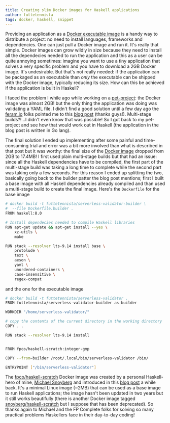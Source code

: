 ```yaml
---
title: Creating slim Docker images for Haskell applications
author: futtetennista
tags: docker, haskell, snippet
---
```


Providing an application as a [Docker executable image](https://www.infoq.com/articles/docker-executable-images)
is a handy way to distribute a project: no need to install languages, frameworks
and dependencies. One can just pull a Docker image and run it. It's really that simple.
Docker images can grow wildly in size because they need to install all the dependecies
needed to run the application and this as a user can be quite annoying sometimes:
imagine you want to use a tiny application that solves a very specific problem and
you have to download a 2GB Docker image. It's undesirable. But that's not really
needed: if the application can be packaged as an executable than *only* the
executable can be shipped with the Docker image, typically reducing its size. How
can this be achieved if the application is built in Haskell?

<!-- more -->

I faced the problem I while ago while working on a
[pet-project](https://github.com/futtetennista/ServerlessValidator): the Docker
image was almost 2GB! but the only thing the application was doing was validating
a YAML file. I didn't find a good solution until a few day ago the [feram.io](http://feram.io/)
folks pointed me to this [blog post](https://blog.alexellis.io/mutli-stage-docker-builds/)
(thanks guys!). Multi-stage builds?!…I didn't even know that was possible! So I
got back to my pet-project and see how that would work out
in Haskell (the application in the blog post is written in Go lang).

The final solution I ended up implementing after some painful and time-consuming
trial and error was a bit more involved than what is described in that post but
it was worthy: the final size of the [Docker image](https://hub.docker.com/r/futtetennista/serverless-validator/)
dropped from 2GB to 17.4MB! I first used plain multi-stage builds but that had an
issue: since all the Haskell dependencies have to be compiled, the first part of
the multi-stage build was taking a long time to complete while the second part was
taking only a few seconds. For this reason I ended up splitting the two, basically
going back to the builder patter the blog post mentions; first I built a base image
with all Haskell dependencies already compiled and than used a multi-stage build
to create the final image. Here's the `Dockerfile` for the base image

``` bash
# docker build -t futtetennista/serverless-validator-builder \
#  --file Dockerfile.builder .
FROM haskell:8.0

# Install dependecies needed to compile Haskell libraries
RUN apt-get update && apt-get install --yes \
    xz-utils \
    make

RUN stack --resolver lts-9.14 install base \
    protolude \
    text \
    aeson \
    yaml \
    unordered-containers \
    case-insensitive \
    regex-compat

```

and the one for the executable image

``` bash
# docker build -t futtetennista/serverless-validator .
FROM futtetennista/serverless-validator-builder as builder

WORKDIR "/home/serverless-validator/"

# copy the contents of the current directory in the working directory
COPY . .

RUN stack --resolver lts-9.14 install


FROM fpco/haskell-scratch:integer-gmp

COPY --from=builder /root/.local/bin/serverless-validator /bin/

ENTRYPOINT ["/bin/serverless-validator"]
```

The [fpco/haskell-scratch](https://hub.docker.com/r/fpco/haskell-scratch/) Docker
image was created by a personal Haskell-hero of mine, [Michael Snoyberg](https://twitter.com/snoyberg)
and introduced in this [blog post](https://www.fpcomplete.com/blog/2015/05/haskell-web-server-in-5mb)
a while back. It's a minimal Linux image (~2MB) that can be used as a base image
to run Haskell applications; the image hasn't been updated in two years but it
still works beautifully (there is another Docker image tagged
[snoyberg/haskell-scratch](https://hub.docker.com/r/snoyberg/haskell-scratch/) but
I suppose that has been deprecated). So thanks again to Michael and the FP Complete
folks for solving so many practical problems Haskellers face in their day-to-day
coding!

